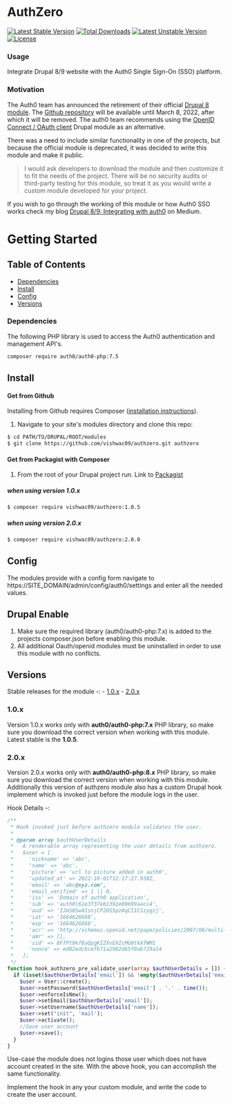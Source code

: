 # AuthZero

[![Latest Stable Version](http://poser.pugx.org/vishwac09/authzero/v)](https://packagist.org/packages/vishwac09/authzero) [![Total Downloads](http://poser.pugx.org/vishwac09/authzero/downloads)](https://packagist.org/packages/vishwac09/authzero) [![Latest Unstable Version](http://poser.pugx.org/vishwac09/authzero/v/unstable)](https://packagist.org/packages/vishwac09/authzero) [![License](http://poser.pugx.org/vishwac09/authzero/license)](https://packagist.org/packages/vishwac09/authzero)

### Usage
Integrate Drupal 8/9 website with the Auth0 Single Sign-On (SSO) platform.

### Motivation
The Auth0 team has announced the retirement of their official [Drupal 8 module](https://www.drupal.org/project/auth0). The [Github repository](https://github.com/auth0-community/auth0-drupal) will be available until March 8, 2022, after which it will be removed. The auth0 team recommends using the [OpenID Connect / OAuth client](https://www.drupal.org/project/openid_connect) Drupal module as an alternative. 

There was a need to include similar functionality in one of the projects, but because the official module is deprecated, it was decided to write this module and make it public. 

> I would ask developers to download the module and then customize it to fit the needs of the project. There will be no security audits or third-party testing for this module, so treat it as you would write a custom module developed for your project. 

If you wish to go through the working of this module or how Auth0 SSO works check my blog [Drupal 8/9: Integrating with auth0](https://medium.com/@vishwa.chikate/integrating-drupal-with-auth0-2074bda2e22) on Medium.

# Getting Started

## Table of Contents

- [Dependencies](#Dependencies)
- [Install](#Install)
- [Config](#Config)
- [Versions](#Versions)

### Dependencies
The following PHP library is used to access the Auth0 authentication and management API's.
```sh
composer require auth0/auth0-php:7.5
```

## Install

#### Get from Github

Installing from Github requires Composer ([installation instructions](https://getcomposer.org/doc/00-intro.md)).

1. Navigate to your site's modules directory and clone this repo:

```bash
$ cd PATH/TO/DRUPAL/ROOT/modules
$ git clone https://github.com/vishwac09/authzero.git authzero
```

#### Get from Packagist with Composer

1. From the root of your Drupal project run. Link to [Packagist](https://packagist.org/packages/vishwac09/authzero)

##### when using version 1.0.x
```bash
$ composer require vishwac09/authzero:1.0.5
```

##### when using version 2.0.x
```bash
$ composer require vishwac09/authzero:2.0.0
```

## Config
The modules provide with a config form navigate to https://SITE_DOMAIN/admin/config/auth0/settings and enter all the needed values.


## Drupal Enable

1. Make sure the required library (auth0/auth0-php:7.x) is added to the projects composer.json before enabling this module.
2. All additional Oauth/openid modules must be uninstalled in order to use this module with no conflicts.

## Versions

Stable releases for the module -:
    - [1.0.x](https://github.com/vishwac09/authzero/releases/tag/1.0.5)
    - [2.0.x](https://github.com/vishwac09/authzero/releases/tag/1.0.5)

### 1.0.x

Version 1.0.x works only with **auth0/auth0-php:7.x** PHP library, so make sure you download the correct version when working with this module. Latest stable is the **1.0.5**.

### 2.0.x

Version 2.0.x works only with **auth0/auth0-php:8.x** PHP library, so make sure you download the correct version when working with this module. Additionally this version of authzero module also has a custom Drupal hook implement which is invoked just before the module logs in the user.

Hook Details -:

```php
/**
 * Hook invoked just before authzero module validates the user.
 *
 * @param array $authUserDetails
 *   A renderable array representing the user details from authzero.
 *   $user = [
 *     'nickname' => 'abc',
 *     'name' => 'abc',
 *     'picture' => 'url to picture added in auth0',
 *     'updated_at' => 2022-10-01T12:17:27.938Z,
 *     'email' => 'abc@xyz.com',
 *     'email_verified' => 1 || 0,
 *     'iss' => 'Domain of auth0 application',
 *     'sub' => 'auth0|61e3f37eb1392e00699aacc4',
 *     'aud' => 'IJmS0Sw41snjCP2OS5pzAqCI1C1zygzj',
 *     'iat' => '1664626668',
 *     'exp' => '1664626668',
 *     'acr' => 'http://schemas.openid.net/pape/policies/2007/06/multi-factor',
 *     'amr' => [],
 *     'sid' => 8FfPt9kf8aQpgKIZXvEXIcMG0tkXfWM1
 *     'nonce' => ed02edcbcefb71a2902d65f9ab729a14
 *   ];
 */
function hook_authzero_pre_validate_user(array $authUserDetails = []) {
  if (isset($authUserDetails['email']) && !empty($authUserDetails['email'])) {
    $user = User::create();
    $user->setPassword($authUserDetails['email'] . '.' . time());
    $user->enforceIsNew();
    $user->setEmail($authUserDetails['email']);
    $user->setUsername($authUserDetails['name']);
    $user->set("init", 'mail');
    $user->activate();
    //Save user account
    $user->save();
  }
}
```

Use-case the module does not logins those user which does not have account created in the site. With the above hook, you can accomplish the same functionality.

Implement the hook in any your custom module, and write the code to create the user account.